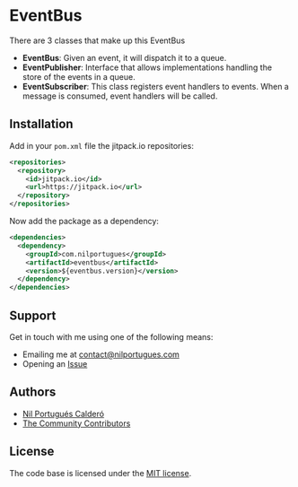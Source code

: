 # EventBus 

There are 3 classes that make up this EventBus 

- **EventBus**: Given an event, it will dispatch it to a queue.
- **EventPublisher**: Interface that allows implementations handling the store of the events in a queue.
- **EventSubscriber**: This class registers event handlers to events. When a message is consumed, event handlers will be called.

## Installation

Add in your `pom.xml` file the jitpack.io repositories:

```xml
<repositories>
  <repository>
    <id>jitpack.io</id>
    <url>https://jitpack.io</url>
  </repository>
</repositories>
```
  
Now add the package as a dependency: 

```xml
<dependencies>		
  <dependency>
    <groupId>com.nilportugues</groupId>
    <artifactId>eventbus</artifactId>
    <version>${eventbus.version}</version>
  </dependency>
</dependencies>  
```

## Support

Get in touch with me using one of the following means:

 - Emailing me at <contact@nilportugues.com>
 - Opening an [Issue](/../../issues/new)

## Authors

* [Nil Portugués Calderó](https://nilportugues.com)
* [The Community Contributors](/../../graphs/contributors)


## License
The code base is licensed under the [MIT license](LICENSE).
